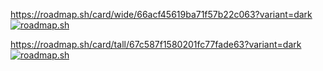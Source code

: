 https://roadmap.sh/card/wide/66acf45619ba71f57b22c063?variant=dark
<a href="https://roadmap.sh"><img src="https://roadmap.sh/card/wide/66acf45619ba71f57b22c063?variant=dark" alt="roadmap.sh"/></a>

https://roadmap.sh/card/tall/67c587f1580201fc77fade63?variant=dark
<a href="https://roadmap.sh"><img src="https://roadmap.sh/card/tall/67c587f1580201fc77fade63?variant=dark" alt="roadmap.sh"/></a>
